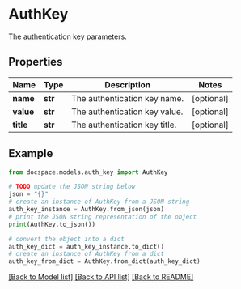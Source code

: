 # AuthKey

The authentication key parameters.

## Properties

Name | Type | Description | Notes
------------ | ------------- | ------------- | -------------
**name** | **str** | The authentication key name. | [optional] 
**value** | **str** | The authentication key value. | [optional] 
**title** | **str** | The authentication key title. | [optional] 

## Example

```python
from docspace.models.auth_key import AuthKey

# TODO update the JSON string below
json = "{}"
# create an instance of AuthKey from a JSON string
auth_key_instance = AuthKey.from_json(json)
# print the JSON string representation of the object
print(AuthKey.to_json())

# convert the object into a dict
auth_key_dict = auth_key_instance.to_dict()
# create an instance of AuthKey from a dict
auth_key_from_dict = AuthKey.from_dict(auth_key_dict)
```
[[Back to Model list]](../README.md#documentation-for-models) [[Back to API list]](../README.md#documentation-for-api-endpoints) [[Back to README]](../README.md)


